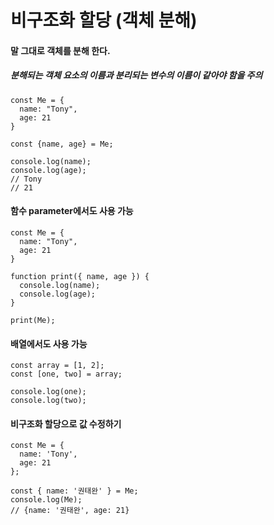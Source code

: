 # 비구조화 할당 (객체 분해)
#### 말 그대로 객체를 분해 한다.
##### 분해되는 객체 요소의 이름과 분리되는 변수의 이름이 같아야 함을 주의

~~~
const Me = {
  name: "Tony",
  age: 21
}

const {name, age} = Me;

console.log(name);
console.log(age);
// Tony
// 21
~~~
#### 함수 parameter에서도 사용 가능
~~~
const Me = {
  name: "Tony",
  age: 21
}

function print({ name, age }) {
  console.log(name);
  console.log(age);
}

print(Me);
~~~

#### 배열에서도 사용 가능
~~~
const array = [1, 2];
const [one, two] = array;

console.log(one);
console.log(two);
~~~

#### 비구조화 할당으로 값 수정하기
~~~
const Me = {
  name: 'Tony',
  age: 21
};

const { name: '권태완' } = Me;
console.log(Me);
// {name: '권태완', age: 21}

